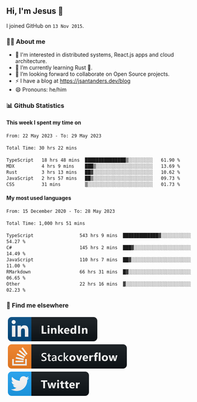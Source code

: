 ## Hi, I'm Jesus 👋

I joined GitHub on `13 Nov 2015`.

<!-- Talking about you -->

### 👨‍💻 About me

- 👦 I'm interested in distributed systems, React.js apps and cloud architecture.
- 🌱 I’m currently learning Rust 🦀.
- 👯 I’m looking forward to collaborate on Open Source projects.
- ⚡️ I have a blog at <https://jsantanders.dev/blog>
- 😄 Pronouns: he/him

### 📊 Github Statistics

#### This week I spent my time on

<!--START_SECTION:weekly-->

```text
From: 22 May 2023 - To: 29 May 2023

Total Time: 30 hrs 22 mins

TypeScript   18 hrs 48 mins  ███████████████▒░░░░░░░░░   61.90 %
MDX          4 hrs 9 mins    ███▒░░░░░░░░░░░░░░░░░░░░░   13.69 %
Rust         3 hrs 13 mins   ██▓░░░░░░░░░░░░░░░░░░░░░░   10.62 %
JavaScript   2 hrs 57 mins   ██▒░░░░░░░░░░░░░░░░░░░░░░   09.73 %
CSS          31 mins         ▒░░░░░░░░░░░░░░░░░░░░░░░░   01.73 %
```

<!--END_SECTION:weekly-->

#### My most used languages

<!--START_SECTION:alltime-->

```text
From: 15 December 2020 - To: 28 May 2023

Total Time: 1,000 hrs 51 mins

TypeScript                 543 hrs 9 mins  █████████████▓░░░░░░░░░░░   54.27 %
C#                         145 hrs 2 mins  ███▓░░░░░░░░░░░░░░░░░░░░░   14.49 %
JavaScript                 110 hrs 7 mins  ██▓░░░░░░░░░░░░░░░░░░░░░░   11.00 %
RMarkdown                  66 hrs 31 mins  █▓░░░░░░░░░░░░░░░░░░░░░░░   06.65 %
Other                      22 hrs 16 mins  ▓░░░░░░░░░░░░░░░░░░░░░░░░   02.23 %
```

<!--END_SECTION:alltime-->

### 📢 Find me elsewhere

<p>
  <a target="_blank" href="https://linkedin.com/in/jsantanders">
    <img src="https://github.com/jsantanders/jsantanders/blob/master/img/linkedin.svg" alt="LinkedIn" style="vertical-align:top; margin:4px">
  </a>
  
  <a target="_blank" href="https://stackoverflow.com/users/7318331/jesus-santander">
    <img src="https://github.com/jsantanders/jsantanders/blob/master/img/stackoverflow.svg" alt="StackOverflow" style="vertical-align:top; margin:4px">
  </a>
  
  <a target="_blank" href="http://twitter.com/jsantanders">
    <img src="https://github.com/jsantanders/jsantanders/blob/master/img/twitter.svg" alt="Twitter" style="vertical-align:top; margin:4px">
  </a>
</p>
